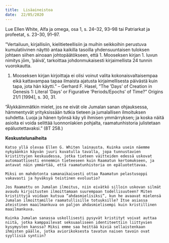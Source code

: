 ```yaml
---
title:  Lisäaineistoa
date:  22/05/2020
---
```


Lue Ellen White, Alfa ja omega, osa 1, s. 24–32, 93–98 tai Patriarkat ja profeetat, s. 23–30, 91–97.

”Vertailuun, kirjallisiin, kielitieteellisiin ja muihin seikkoihin perustuva kumulatiivinen näyttö antaa kaikilla tasoilla yhdensuuntaisen tuloksen johtaen siihen ainoaan johtopäätökseen, että 1. Mooseksen kirjan 1. luvun nimitys jōm, ’päivä’, tarkoittaa johdonmukaisesti kirjaimellista 24 tunnin vuorokautta.

1. Mooseksen kirjan kirjoittaja ei olisi voinut valita kokonaisvaltaisempaa eikä kattavampaa tapaa ilmaista ajatusta kirjaimellisesta päivästä kuin tapa, jota hän käytti.” – Gerhard F. Hasel, ”The ’Days’ of Creation in Genesis 1: Literal ’Days’ or Figurative ’Periods/Epochs’ of Time?” Origins 21/1 [1994], s. 30, 31.

”Älykkäimmätkin mielet, jos ne eivät ole Jumalan sanan ohjauksessa, hämmentyvät yrityksissään tutkia tieteen ja jumalallisen ilmoituksen suhdetta. Luoja ja hänen työnsä käy yli ihmisen ymmärryksen; ja koska näitä asioita ei voida selittää luonnonlakien pohjalta, raamatunhistoria julistetaan epäluotettavaksi.” (8T 258.)

**Keskustelunaiheita**

`Katso yllä olevaa Ellen G. Whiten lainausta. Kuinka usein näemme nykyäänkin käyvän juuri kuvatulla tavalla, jopa tunnustavien kristittyjen keskuudessa, jotka tieteen väitteiden edessä uskovat automaattisesti ennemmin tieteeseen kuin Raamatun kertomukseen, ja antavat näin ymmärtää, että raamatunhistoria on epäluotettavaa.`

`Miksi on mahdotonta samanaikaisesti ottaa Raamatun pelastusoppi vakavasti ja hyväksyä teistinen evoluutio?`

`Jos Raamattu on Jumalan ilmoitus, niin eivätkö silloin uskovan silmät avaudu kirjoitusten ilmoittamaan suurempaan todellisuuteen? Miten kristittyjä voidaan kutsua ”ahdasmielisiksi”, kun he avaavat mielensä Jumalan ilmoittamille raamatullisille totuuksille? Itse asiassa ateistinen maailmankuva on paljon ahdasmielisempi kuin kristillinen maailmankuva.`

`Kuinka Jumalan sanassa uskollisesti pysyvät kristityt voivat auttaa niitä, jotka kamppailevat seksuaaliseen identiteettiin liittyvien kysymysten kanssa? Miksi emme saa heittää kiviä sellaistenkaan ihmisten päälle, jotka aviorikoksesta tavatun naisen tavoin ovat syyllisiä syntiin?`